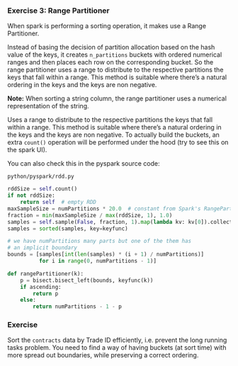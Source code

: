 ### Exercise 3: Range Partitioner

When spark is performing a sorting operation, it makes use a Range Partitioner.

Instead of basing the decision of partition allocation based on the hash value of the keys, it creates `n_partitions` buckets
with ordered numerical ranges and then places each row on the corresponding bucket. 
So the range partitioner uses a range to distribute to the respective partitions the keys that fall within a range. This method is suitable where there’s a natural ordering in the keys and the keys are non negative. 

**Note:** When sorting a string column, the range partitioner uses a numerical representation of the string.

Uses a range to distribute to the respective partitions the keys that fall within a range. This method is suitable where there’s a natural ordering in the keys and the keys are non negative.
To actually build the buckets, an extra `count()` operation will be performed under the hood (try to see this on the spark UI).

You can also check this in the pyspark source code:

`python/pyspark/rdd.py`

```python
rddSize = self.count()
if not rddSize:
    return self  # empty RDD
maxSampleSize = numPartitions * 20.0  # constant from Spark's RangePartitioner
fraction = min(maxSampleSize / max(rddSize, 1), 1.0)
samples = self.sample(False, fraction, 1).map(lambda kv: kv[0]).collect()
samples = sorted(samples, key=keyfunc)

# we have numPartitions many parts but one of the them has
# an implicit boundary
bounds = [samples[int(len(samples) * (i + 1) / numPartitions)]
          for i in range(0, numPartitions - 1)]

def rangePartitioner(k):
    p = bisect.bisect_left(bounds, keyfunc(k))
    if ascending:
        return p
    else:
        return numPartitions - 1 - p
```

### Exercise

Sort the `contracts` data by Trade ID efficiently, i.e. prevent the long running tasks problem.
You need to find a way of having buckets (at sort time) with more spread out boundaries, while preserving a correct ordering.






